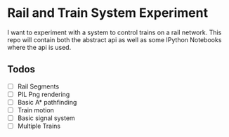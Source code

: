 # Rail and Train System Experiment

I want to experiment with a system to control trains on a rail network.
This repo will contain both the abstract api as well as 
some IPython Notebooks where the api is used.

## Todos
- [ ] Rail Segments
- [ ] PIL Png rendering
- [ ] Basic A* pathfinding
- [ ] Train motion
- [ ] Basic signal system
- [ ] Multiple Trains
